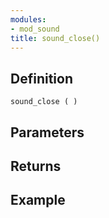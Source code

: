 ```yaml
---
modules:
- mod_sound
title: sound_close()
---
```


## Definition

    sound_close ( )

## Parameters

## Returns

## Example

```
```
